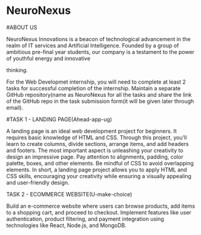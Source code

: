 # NeuroNexus
#ABOUT US

NeuroNexus Innovations is a beacon of technological advancement in the realm of IT
services and Artificial Intelligence. Founded by a group of ambitious pre-final year
students, our company is a testament to the power of youthful energy and innovative

thinking.

For the Web Developmet internship, you will need to complete at least 2 tasks for successful completion
of the internship.
Maintain a separate GitHub repository(name as NeuroNexus for all the tasks and share the link of the
GitHub repo in the task submission form(it will be given later through email).


#TASK 1 - LANDING PAGE(Ahead-app-ug)

A landing page is an ideal web development project for beginners. It requires basic knowledge of HTML
and CSS. Through this project, you'll learn to create columns, divide sections, arrange items, and add
headers and footers. The most important aspect is unleashing your creativity to design an impressive
page. Pay attention to alignments, padding, color palette, boxes, and other elements. Be mindful of CSS to
avoid overlapping elements. In short, a landing page project allows you to apply HTML and CSS skills,
encouraging your creativity while ensuring a visually appealing and user-friendly design.

TASK 2 - ECOMMERCE WEBSITE(U-make-choice)

Build an e-commerce website where users can browse products, add items to a shopping cart, and
proceed to checkout. Implement features like user authentication, product filtering, and payment
integration using technologies like React, Node.js, and MongoDB.

